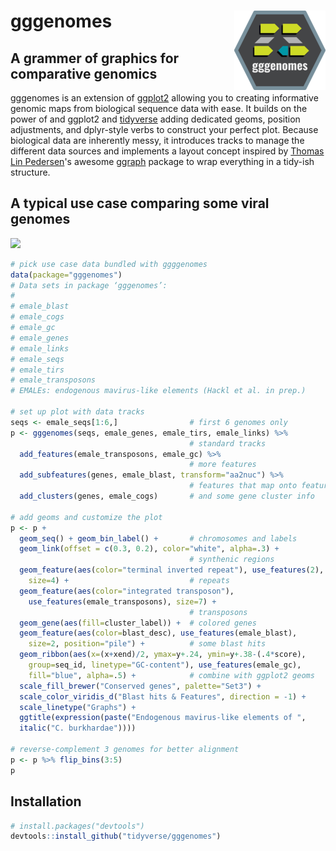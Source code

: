 # gggenomes <img src="man/figures/logo-smaller.png" align="right" />

## A grammer of graphics for comparative genomics

gggenomes is an extension of [ggplot2](https://ggplot2.tidyverse.org/) allowing
you to creating informative genomic maps from biological sequence data with
ease. It builds on the power of and ggplot2 and
[tidyverse](https://www.tidyverse.org/) adding dedicated geoms, position
adjustments, and dplyr-style verbs to construct your perfect plot. Because
biological data are inherently messy, it introduces tracks to manage the
different data sources and implements a layout concept inspired by [Thomas Lin
Pedersen](https://www.data-imaginist.com/about)'s awesome
[ggraph](https://github.com/thomasp85/ggraph) package to wrap everything in a
tidy-ish structure.

## A typical use case comparing some viral genomes

![](../EMALEs.png)

```R
# pick use case data bundled with ggggenomes
data(package="gggenomes")
# Data sets in package ‘gggenomes’:
# 
# emale_blast
# emale_cogs
# emale_gc
# emale_genes
# emale_links
# emale_seqs
# emale_tirs
# emale_transposons
# EMALEs: endogenous mavirus-like elements (Hackl et al. in prep.)

# set up plot with data tracks
seqs <- emale_seqs[1:6,]                # first 6 genomes only
p <- gggenomes(seqs, emale_genes, emale_tirs, emale_links) %>%
                                        # standard tracks
  add_features(emale_transposons, emale_gc) %>%
                                        # more features
  add_subfeatures(genes, emale_blast, transform="aa2nuc") %>%
                                        # features that map onto features
  add_clusters(genes, emale_cogs)       # and some gene cluster info

# add geoms and customize the plot
p <- p +
  geom_seq() + geom_bin_label() +       # chromosomes and labels
  geom_link(offset = c(0.3, 0.2), color="white", alpha=.3) +
                                        # synthenic regions
  geom_feature(aes(color="terminal inverted repeat"), use_features(2),
    size=4) +                           # repeats
  geom_feature(aes(color="integrated transposon"),
    use_features(emale_transposons), size=7) +
                                        # transposons
  geom_gene(aes(fill=cluster_label)) +  # colored genes
  geom_feature(aes(color=blast_desc), use_features(emale_blast),
    size=2, position="pile") +          # some blast hits
  geom_ribbon(aes(x=(x+xend)/2, ymax=y+.24, ymin=y+.38-(.4*score),
    group=seq_id, linetype="GC-content"), use_features(emale_gc),
    fill="blue", alpha=.5) +            # combine with ggplot2 geoms
  scale_fill_brewer("Conserved genes", palette="Set3") +
  scale_color_viridis_d("Blast hits & Features", direction = -1) +
  scale_linetype("Graphs") +
  ggtitle(expression(paste("Endogenous mavirus-like elements of ",
  italic("C. burkhardae"))))

# reverse-complement 3 genomes for better alignment
p <- p %>% flip_bins(3:5)
p
```

## Installation

```R
# install.packages("devtools")
devtools::install_github("tidyverse/gggenomes")
```

